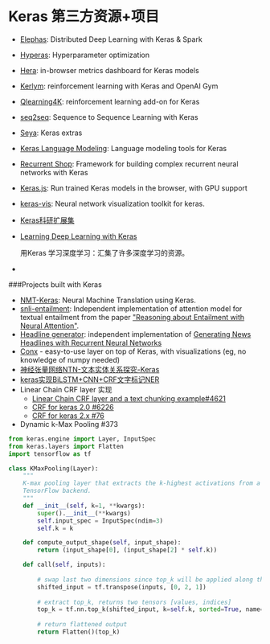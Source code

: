# Keras 第三方资源+项目

- [Elephas](https://github.com/maxpumperla/elephas): Distributed Deep Learning with Keras & Spark

- [Hyperas](https://github.com/maxpumperla/hyperas): Hyperparameter optimization

- [Hera](https://github.com/jakebian/hera): in-browser metrics dashboard for Keras models

- [Kerlym](https://github.com/osh/kerlym): reinforcement learning with Keras and OpenAI Gym

- [Qlearning4K](https://github.com/farizrahman4u/qlearning4k): reinforcement learning add-on for Keras

- [seq2seq](https://github.com/farizrahman4u/seq2seq): Sequence to Sequence Learning with Keras

- [Seya](https://github.com/EderSantana/seya): Keras extras

- [Keras Language Modeling](https://github.com/codekansas/keras-language-modeling): Language modeling tools for Keras

- [Recurrent Shop](https://github.com/datalogai/recurrentshop): Framework for building complex recurrent neural networks with Keras

- [Keras.js](https://github.com/transcranial/keras-js): Run trained Keras models in the browser, with GPU support

- [keras-vis](https://github.com/raghakot/keras-vis): Neural network visualization toolkit for keras.

- [Keras科研扩展集](http://t.cn/R9AXSK5)

- [Learning Deep Learning with Keras](http://t.cn/RXs9LXM)

  用Keras 学习深度学习：汇集了许多深度学习的资源。

- ​



###Projects built with Keras

- [NMT-Keras](https://github.com/lvapeab/nmt-keras): Neural Machine Translation using Keras.
- [snli-entailment](https://github.com/shyamupa/snli-entailment): Independent implementation of attention model for textual entailment from the paper ["Reasoning about Entailment with Neural Attention"](http://arxiv.org/abs/1509.06664).
- [Headline generator](https://github.com/udibr/headlines): independent implementation of [Generating News Headlines with Recurrent Neural Networks](http://arxiv.org/abs/1512.01712)
- [Conx](https://conx.readthedocs.io/) - easy-to-use layer on top of Keras, with visualizations (eg, no knowledge of numpy needed)
- [神经张量网络NTN-文本实体关系探究-Keras](http://deeplearn-ai.com/2017/11/21/neural-tensor-network-exploring-relations-among-text-entities/?i=2)
- [keras实现BiLSTM+CNN+CRF文字标记NER](http://blog.csdn.net/xinfeng2005/article/details/78485748)
- Linear Chain CRF layer 实现
  - [Linear Chain CRF layer and a text chunking example#4621](https://github.com/pressrelations/keras/blob/98b2bb152b8d472150a3fc4f91396ce7f767bed9/keras/layers/crf.py)
  - [CRF for keras 2.0 #6226](https://github.com/fchollet/keras/pull/6226/commits/8c10628875a8190a7eab596fcf524a7dff346366)
  - [CRF for keras 2.x #76](https://github.com/farizrahman4u/keras-contrib/pull/76/files/3256eec4c113cbc6709b7cce3bd0edaca7cd3730#diff-907aee041113980abb723685f90356fb)
- Dynamic k-Max Pooling #373

```python
from keras.engine import Layer, InputSpec
from keras.layers import Flatten
import tensorflow as tf

class KMaxPooling(Layer):
    """
    K-max pooling layer that extracts the k-highest activations from a sequence (2nd dimension).
    TensorFlow backend.
    """
    def __init__(self, k=1, **kwargs):
        super().__init__(**kwargs)
        self.input_spec = InputSpec(ndim=3)
        self.k = k

    def compute_output_shape(self, input_shape):
        return (input_shape[0], (input_shape[2] * self.k))

    def call(self, inputs):
        
        # swap last two dimensions since top_k will be applied along the last dimension
        shifted_input = tf.transpose(inputs, [0, 2, 1])
        
        # extract top_k, returns two tensors [values, indices]
        top_k = tf.nn.top_k(shifted_input, k=self.k, sorted=True, name=None)[0]
        
        # return flattened output
        return Flatten()(top_k)
```



